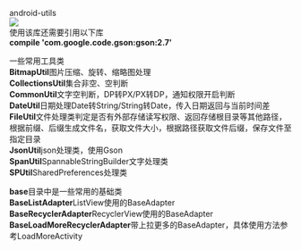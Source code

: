 android-utils  
[![](https://jitpack.io/v/github2136/Android-utils.svg)](https://jitpack.io/#github2136/Android-utils)  
使用该库还需要引用以下库  
**compile 'com.google.code.gson:gson:2.7'**  

一些常用工具类  
**BitmapUtil**图片压缩、旋转、缩略图处理  
**CollectionsUtil**集合非空、空判断  
**CommonUtil**文字空判断，DP转PX/PX转DP，通知权限开启判断  
**DateUtil**日期处理Date转String/String转Date，传入日期返回与当前时间差  
**FileUtil**文件处理类判定是否有外部存储读写权限、返回存储根目录等其他路径，根据前缀、后缀生成文件名，获取文件大小，根据路径获取文件后缀，保存文件至指定目录  
**JsonUtil**json处理类，使用Gson  
**SpanUtil**SpannableStringBuilder文字处理类  
**SPUtil**SharedPreferences处理类

**base**目录中是一些常用的基础类  
**BaseListAdapter**ListView使用的BaseAdapter  
**BaseRecyclerAdapter**RecyclerView使用的BaseAdapter  
**BaseLoadMoreRecyclerAdapter**带上拉更多的BaseAdapter，具体使用方法参考LoadMoreActivity

